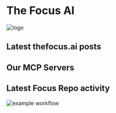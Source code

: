 # The Focus AI

![logo](../img/thefocusai.png)

## Latest thefocus.ai posts

<!-- feed: https://thefocus.ai/rss.xml -->

## Our MCP Servers

<!-- The-Focus-AI repo activity -mcp -->

## Latest Focus Repo activity

<!-- The-Focus-AI repo activity -->

![example workflow](https://github.com/The-Focus-AI/.github/actions/workflows/build.yml/badge.svg)

